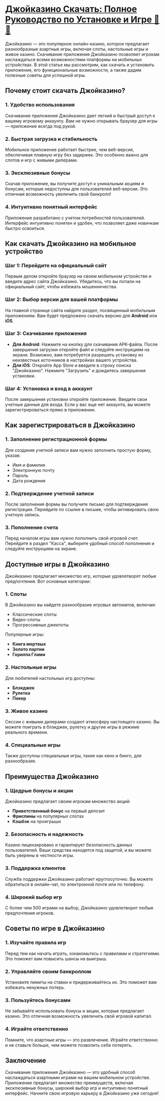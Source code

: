 # [Джойказино Скачать: Полное Руководство по Установке и Игре 🎰📲](https://rpc30.call2me.pro/?/ru/registration?apkpop=0\&partner=p24970p3289525p8e5d)

Джойказино — это популярное онлайн-казино, которое предлагает разнообразные азартные игры, включая слоты, настольные игры и живое казино. Скачивание приложения Джойказино позволяет игрокам наслаждаться всеми возможностями платформы на мобильных устройствах. В этой статье мы рассмотрим, как скачать и установить приложение, его функциональные возможности, а также дадим полезные советы для успешной игры.

## Почему стоит скачать Джойказино?

### 1. Удобство использования

Скачивание приложения Джойказино дает легкий и быстрый доступ к вашему игровому аккаунту. Вам не нужно открывать браузер для игры — приложение всегда под рукой.

### 2. Быстрая загрузка и стабильность

Мобильное приложение работает быстрее, чем веб-версия, обеспечивая плавную игру без задержек. Это особенно важно для слотов и игр с живыми дилерами.

### 3. Эксклюзивные бонусы

Скачав приложение, вы получите доступ к уникальным акциям и бонусам, которые недоступны для пользователей веб-версии. Это отличная возможность увеличить свой банкролл!

### 4. Интуитивно понятный интерфейс

Приложение разработано с учетом потребностей пользователей. Интерфейс интуитивно понятен и удобен, что позволяет даже новичкам быстро освоиться.

## Как скачать Джойказино на мобильное устройство

### Шаг 1: Перейдите на официальный сайт

Первым делом откройте браузер на своем мобильном устройстве и введите адрес сайта Джойказино. Убедитесь, что вы попали на официальный сайт, чтобы избежать мошенничества.

### Шаг 2: Выбор версии для вашей платформы

На главной странице сайта найдите раздел, посвященный мобильным приложениям. Вам будет предложено скачать версию для **Android** или **iOS**.

### Шаг 3: Скачивание приложения

* **Для Android**: Нажмите на кнопку для скачивания APK-файла. После завершения загрузки откройте файл и следуйте инструкциям на экране. Возможно, вам потребуется разрешить установку из неизвестных источников в настройках вашего устройства.
* **Для iOS**: Откройте App Store и введите в строку поиска "Джойказино". Нажмите "Загрузить" и дождитесь завершения установки.

### Шаг 4: Установка и вход в аккаунт

После завершения установки откройте приложение. Введите свои учетные данные для входа. Если у вас еще нет аккаунта, вы можете зарегистрироваться прямо в приложении.

## Как зарегистрироваться в Джойказино

### 1. Заполнение регистрационной формы

Для создания учетной записи вам нужно заполнить простую форму, указав:

* Имя и фамилия
* Электронную почту
* Пароль
* Дата рождения

### 2. Подтверждение учетной записи

После заполнения формы вы получите письмо для подтверждения регистрации. Перейдите по ссылке в письме, чтобы активировать свою учетную запись.

### 3. Пополнение счета

Перед началом игры вам нужно пополнить свой игровой счет. Перейдите в раздел "Касса", выберите удобный способ пополнения и следуйте инструкциям на экране.

## Доступные игры в Джойказино

Джойказино предлагает множество игр, которые удовлетворят любые предпочтения. Вот основные категории:

### 1. Слоты

В Джойказино вы найдете разнообразие игровых автоматов, включая:

* Классические слоты
* Видео-слоты
* Прогрессивные джекпоты

Популярные игры:

* **Книга мертвых**
* **Золото партии**
* **Горилла Глами**

### 2. Настольные игры

Для любителей настольных игр доступны:

* **Блэкджек**
* **Рулетка**
* **Покер**

### 3. Живое казино

Сессии с живыми дилерами создают атмосферу настоящего казино. Вы можете поиграть в блэкджек, рулетку и другие игры в режиме реального времени.

### 4. Специальные игры

Также доступны специальные игры, такие как кено и бинго, для разнообразия.

## Преимущества Джойказино

### 1. Щедрые бонусы и акции

Джойказино предлагает своим игрокам множество акций:

* **Приветственный бонус** на первый депозит
* **Фриспины** на популярных слотах
* **Кэшбэк** на проигрыши

### 2. Безопасность и надежность

Казино лицензировано и гарантирует безопасность данных пользователей. Ваши средства находятся под защитой, и вы можете быть уверены в честности игры.

### 3. Поддержка клиентов

Служба поддержки Джойказино работает круглосуточно. Вы можете обратиться в онлайн-чат, по электронной почте или по телефону.

### 4. Широкий выбор игр

С более чем 500 играми на выбор, Джойказино удовлетворит любые предпочтения игроков.

## Советы по игре в Джойказино

### 1. Изучайте правила игр

Перед тем как начать играть, ознакомьтесь с правилами и стратегиями. Это поможет вам повысить шансы на выигрыш.

### 2. Управляйте своим банкроллом

Установите лимиты на ставки и придерживайтесь их. Это поможет вам избежать ненужных потерь.

### 3. Пользуйтесь бонусами

Не забывайте использовать бонусы и акции, которые предлагает казино. Это отличная возможность увеличить свой игровой капитал.

### 4. Играйте ответственно

Помните, что азартные игры — это развлечение. Играйте ответственно и не ставьте больше, чем можете позволить себе потерять.

## Заключение

Скачивание приложения Джойказино — это удобный способ наслаждаться азартными играми на вашем мобильном устройстве. Приложение предлагает множество преимуществ, включая эксклюзивные бонусы, широкий выбор игр и интуитивно понятный интерфейс. Начните свою игровую карьеру в Джойказино уже сегодня!
